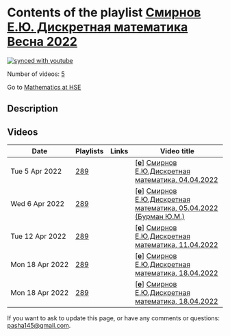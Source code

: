 # Contents of the playlist [Смирнов Е.Ю. Дискретная математика Весна 2022](https://www.youtube.com/playlist?list=PLq3E5oubNNoAUNxCHuRDpHGgFBOoTX7qs)

[![synced with youtube](https://img.shields.io/github/last-commit/mathphysschool/mathphysschool.github.io/autoupdate1?label=synced%20with%20youtube)](https://github.com/mathphysschool/mathphysschool.github.io/commits/autoupdate1)

Number of videos: [5](#videos)

Go to [Mathematics at HSE](../README.md)

## Description



## Videos

|Date|Playlists|Links|Video title|
|---|---|---|---|
| Tue&nbsp;5&nbsp;Apr&nbsp;2022 | [289](../playlists/289 "Смирнов Е.Ю. Дискретная математика Весна 2022") |  | [[**e**](https://studio.youtube.com/video/aIYzOG5vZmo/edit "Edit")] [Смирнов Е.Ю.Дискретная математика, 04.04.2022](https://www.youtube.com/watch?v=aIYzOG5vZmo&list=PLq3E5oubNNoAUNxCHuRDpHGgFBOoTX7qs) |
| Wed&nbsp;6&nbsp;Apr&nbsp;2022 | [289](../playlists/289 "Смирнов Е.Ю. Дискретная математика Весна 2022") |  | [[**e**](https://studio.youtube.com/video/ySkWcqbxBeI/edit "Edit")] [Смирнов Е.Ю.Дискретная математика, 05.04.2022 (Бурман Ю.М.)](https://www.youtube.com/watch?v=ySkWcqbxBeI&list=PLq3E5oubNNoAUNxCHuRDpHGgFBOoTX7qs) |
| Tue&nbsp;12&nbsp;Apr&nbsp;2022 | [289](../playlists/289 "Смирнов Е.Ю. Дискретная математика Весна 2022") |  | [[**e**](https://studio.youtube.com/video/WVBGXJ-zfW8/edit "Edit")] [Смирнов Е.Ю.Дискретная математика, 11.04.2022](https://www.youtube.com/watch?v=WVBGXJ-zfW8&list=PLq3E5oubNNoAUNxCHuRDpHGgFBOoTX7qs) |
| Mon&nbsp;18&nbsp;Apr&nbsp;2022 | [289](../playlists/289 "Смирнов Е.Ю. Дискретная математика Весна 2022") |  | [[**e**](https://studio.youtube.com/video/mmnFTa160-M/edit "Edit")] [Смирнов Е.Ю.Дискретная математика, 18.04.2022](https://www.youtube.com/watch?v=mmnFTa160-M&list=PLq3E5oubNNoAUNxCHuRDpHGgFBOoTX7qs) |
| Mon&nbsp;18&nbsp;Apr&nbsp;2022 | [289](../playlists/289 "Смирнов Е.Ю. Дискретная математика Весна 2022") |  | [[**e**](https://studio.youtube.com/video/VfDP6zdncJo/edit "Edit")] [Смирнов Е.Ю.Дискретная математика, 18.04.2022](https://www.youtube.com/watch?v=VfDP6zdncJo&list=PLq3E5oubNNoAUNxCHuRDpHGgFBOoTX7qs) |


 If you want to ask to update this page, or have any comments or questions: <pasha145@gmail.com>.